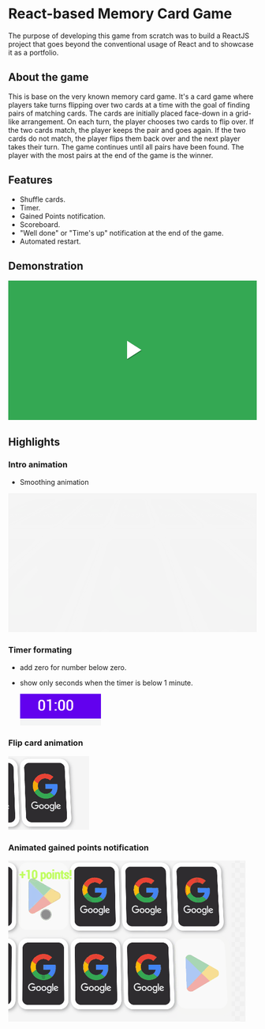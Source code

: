 # React-based Memory Card Game


The purpose of developing this game from scratch was to build a ReactJS project that goes beyond the conventional usage of React and to showcase it as a portfolio.


## About the game

 This is base on the very known memory card game. It's a card game where players take turns flipping over two cards at a time with the goal of finding pairs of matching cards. The cards are initially placed face-down in a grid-like arrangement. On each turn, the player chooses two cards to flip over. If the two cards match, the player keeps the pair and goes again. If the two cards do not match, the player flips them back over and the next player takes their turn. The game continues until all pairs have been found. The player with the most pairs at the end of the game is the winner.

## Features

- Shuffle cards.
- Timer.
- Gained Points notification.
- Scoreboard.
- "Well done" or "Time's up" notification at the end of the game.
- Automated restart.

## Demonstration


![](./readme.docs/memory-card-game-01.gif)
 
 
 ## Highlights

### Intro animation

- Smoothing animation

![](./readme.docs/memory-card-game-intro.gif)

### Timer formating

- add zero for number below zero.
- show only seconds when the timer is below 1 minute. 
  
  ![](./readme.docs/memory-card-game-timer.gif)

### Flip card animation
  
  ![](./readme.docs/memory-card-game-flip-card.gif)


### Animated gained points notification
  
  ![](./readme.docs/memory-card-game-points-notification.PNG)

